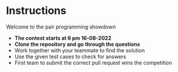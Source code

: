 # Instructions

Welcome to the pair programming showdown

* **The contest starts at 6 pm 16-08-2022**
* **Clone the repository and go through the questions**
* Work together with your teammate to find the solution
* Use the given test cases to check for answers
* First team to submit the correct pull request wins the competition
